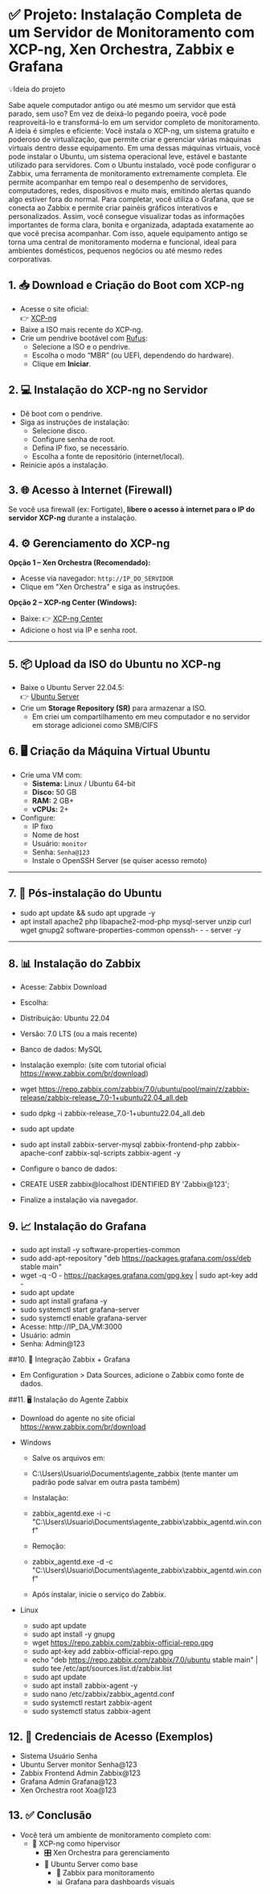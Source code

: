 # ✅ Projeto: Instalação Completa de um Servidor de Monitoramento com XCP-ng, Xen Orchestra, Zabbix e Grafana

💡Ideia do projeto

  Sabe aquele computador antigo ou até mesmo um servidor que está parado, sem uso? Em vez de deixá-lo pegando poeira, você pode reaproveitá-lo e transformá-lo em um servidor completo de monitoramento.
  A ideia é simples e eficiente:
  Você instala o XCP-ng, um sistema gratuito e poderoso de virtualização, que permite criar e gerenciar várias máquinas virtuais dentro desse equipamento. Em uma dessas máquinas virtuais, você pode instalar o Ubuntu, um sistema operacional leve, estável e bastante        utilizado para servidores.
  Com o Ubuntu instalado, você pode configurar o Zabbix, uma ferramenta de monitoramento extremamente completa. Ele permite acompanhar em tempo real o desempenho de servidores, computadores, redes, dispositivos e muito mais, emitindo alertas quando algo estiver fora do   normal.
  Para completar, você utiliza o Grafana, que se conecta ao Zabbix e permite criar painéis gráficos interativos e personalizados. Assim, você consegue visualizar todas as informações importantes de forma clara, bonita e organizada, adaptada exatamente ao que você         precisa acompanhar.
  Com isso, aquele equipamento antigo se torna uma central de monitoramento moderna e funcional, ideal para ambientes domésticos, pequenos negócios ou até mesmo redes corporativas.

## 1. 📥 Download e Criação do Boot com XCP-ng

- Acesse o site oficial:  
  👉 [XCP-ng](https://xcp-ng.org/)  
- Baixe a ISO mais recente do XCP-ng.
- Crie um pendrive bootável com [Rufus](https://rufus.ie/):
  - Selecione a ISO e o pendrive.
  - Escolha o modo “MBR” (ou UEFI, dependendo do hardware).
  - Clique em **Iniciar**.

## 2. 💻 Instalação do XCP-ng no Servidor

- Dê boot com o pendrive.
- Siga as instruções de instalação:
  - Selecione disco.
  - Configure senha de root.
  - Defina IP fixo, se necessário.
  - Escolha a fonte de repositório (internet/local).
- Reinicie após a instalação.

## 3. 🌐 Acesso à Internet (Firewall)

Se você usa firewall (ex: Fortigate), **libere o acesso à internet para o IP do servidor XCP-ng** durante a instalação.

## 4. ⚙️ Gerenciamento do XCP-ng

**Opção 1 – Xen Orchestra (Recomendado):**

- Acesse via navegador: `http://IP_DO_SERVIDOR`
- Clique em "Xen Orchestra" e siga as instruções.

**Opção 2 – XCP-ng Center (Windows):**

- Baixe: 👉 [XCP-ng Center](https://github.com/xcp-ng/xenadmin/releases)  
- Adicione o host via IP e senha root.

---

## 5. 📦 Upload da ISO do Ubuntu no XCP-ng

- Baixe o Ubuntu Server 22.04.5:  
  👉 [Ubuntu Server](https://ubuntu.com/download/server)  
- Crie um **Storage Repository (SR)** para armazenar a ISO.
    - Em criei um compartilhamento em meu computador e no servidor em storage adicionei como SMB/CIFS

## 6. 🖥️ Criação da Máquina Virtual Ubuntu

- Crie uma VM com:
  - **Sistema:** Linux / Ubuntu 64-bit
  - **Disco:** 50 GB
  - **RAM:** 2 GB+
  - **vCPUs:** 2+
- Configure:
  - IP fixo
  - Nome de host
  - Usuário: `monitor`
  - Senha: `Senha@123`
  - Instale o OpenSSH Server (se quiser acesso remoto)

---

## 7. 🧰 Pós-instalação do Ubuntu

  - sudo apt update && sudo apt upgrade -y
  - apt install apache2 php libapache2-mod-php mysql-server unzip curl wget gnupg2 software-properties-common openssh-  -     -  server -y

---

## 8. 📊 Instalação do Zabbix
  - Acesse: Zabbix Download
  - Escolha:
  - Distribuição: Ubuntu 22.04
  - Versão: 7.0 LTS (ou a mais recente)
  - Banco de dados: MySQL
  - Instalação exemplo: (site com tutorial oficial https://www.zabbix.com/br/download)

  - wget https://repo.zabbix.com/zabbix/7.0/ubuntu/pool/main/z/zabbix-release/zabbix-release_7.0-1+ubuntu22.04_all.deb
  - sudo dpkg -i zabbix-release_7.0-1+ubuntu22.04_all.deb
  - sudo apt update
  - sudo apt install zabbix-server-mysql zabbix-frontend-php zabbix-apache-conf zabbix-sql-scripts zabbix-agent -y

  - Configure o banco de dados:
  - CREATE USER zabbix@localhost IDENTIFIED BY 'Zabbix@123';
  - Finalize a instalação via navegador.

## 9. 📈 Instalação do Grafana

  - sudo apt install -y software-properties-common
  - sudo add-apt-repository "deb https://packages.grafana.com/oss/deb stable main"
  - wget -q -O - https://packages.grafana.com/gpg.key | sudo apt-key add -
  - sudo apt update
  - sudo apt install grafana -y
  - sudo systemctl start grafana-server
  - sudo systemctl enable grafana-server
  - Acesse: http://IP_DA_VM:3000
  - Usuário: admin
  - Senha: Admin@123

##10. 🔄 Integração Zabbix + Grafana

  - Em Configuration > Data Sources, adicione o Zabbix como fonte de dados.

##11. 🖥️ Instalação do Agente Zabbix

  - Download do agente no site oficial https://www.zabbix.com/br/download

  - Windows
    - Salve os arquivos em:
    - C:\Users\Usuario\Documents\agente_zabbix (tente manter um padrão pode salvar em outra pasta também)

    - Instalação:
    - zabbix_agentd.exe -i -c "C:\Users\Usuario\Documents\agente_zabbix\zabbix_agentd.win.conf"
    - Remoção:
    - zabbix_agentd.exe -d -c "C:\Users\Usuario\Documents\agente_zabbix\zabbix_agentd.win.conf"

    - Após instalar, inicie o serviço do Zabbix.

  - Linux
    - sudo apt update
    - sudo apt install -y gnupg
    - wget https://repo.zabbix.com/zabbix-official-repo.gpg
    - sudo apt-key add zabbix-official-repo.gpg
    - echo "deb https://repo.zabbix.com/zabbix/7.0/ubuntu stable main" | sudo tee /etc/apt/sources.list.d/zabbix.list
    - sudo apt update
    - sudo apt install zabbix-agent -y
    - sudo nano /etc/zabbix/zabbix_agentd.conf
    - sudo systemctl restart zabbix-agent
    - sudo systemctl status zabbix-agent

## 12. 👤 Credenciais de Acesso (Exemplos)

  - Sistema	Usuário	Senha
  - Ubuntu Server	monitor	Senha@123
  - Zabbix Frontend	Admin	Zabbix@123
  - Grafana	Admin	Grafana@123
  - Xen Orchestra	root	Xoa@123

## 13. ✅ Conclusão
  - Você terá um ambiente de monitoramento completo com:
    - 🧩 XCP-ng como hipervisor
      - 🎛️ Xen Orchestra para gerenciamento
      - 🐧 Ubuntu Server como base
          - 📡 Zabbix para monitoramento
          - 📊 Grafana para dashboards visuais
